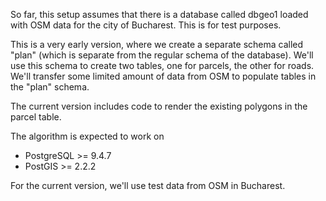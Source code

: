 So far, this setup assumes that there is a database called dbgeo1 loaded
with OSM data for the city of Bucharest. This is for test purposes.

This is a very early version, where we create a separate schema called
"plan" (which is separate from the regular schema of the database).
We'll use this schema to create two tables, one for parcels, the other
for roads.  We'll transfer some limited amount of data from OSM to
populate tables in the "plan" schema.

The current version includes code to render the existing polygons in
the parcel table.

The algorithm is expected to work on
- PostgreSQL >= 9.4.7
- PostGIS    >= 2.2.2

For the current version, we'll use test data from OSM in Bucharest.
